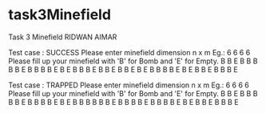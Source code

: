 # task3Minefield
Task 3 Minefield RIDWAN AIMAR

Test case : SUCCESS
Please enter minefield dimension n x m Eg.: 6 6
6 6
Please fill up your minefield with 'B' for Bomb and 'E' for Empty. B B E B B B
B B E B B B
B E B E B B
B E B B E B
B E B E B B
B B E B E B
B E B B B E

Test case : TRAPPED
Please enter minefield dimension n x m Eg.: 6 6
6 6
Please fill up your minefield with 'B' for Bomb and 'E' for Empty. B B E B B B
B B E B B B
B E B E B B
B B B B E B
B B B E B B
B B E B E B
B E B B B E
